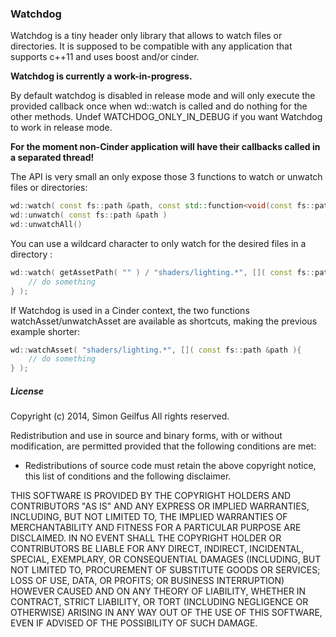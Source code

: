 ### Watchdog

Watchdog is a tiny header only library that allows to watch files or directories. It is supposed to be  compatible with any application that supports c++11 and uses boost and/or cinder. 

**Watchdog is currently a work-in-progress.**

By default watchdog is disabled in release mode and will only execute the provided callback once when wd::watch is called and do nothing for the other methods. Undef WATCHDOG_ONLY_IN_DEBUG if you want Watchdog to work in release mode.
 
**For the moment non-Cinder application will have their callbacks called in a separated thread!**

The API is very small an only expose those 3 functions to watch or unwatch files or directories:

``` c++
wd::watch( const fs::path &path, const std::function<void(const fs::path&)> &callback )
wd::unwatch( const fs::path &path )
wd::unwatchAll()
```

You can use a wildcard character to only watch for the desired files in a directory :
 
``` c++
wd::watch( getAssetPath( "" ) / "shaders/lighting.*", []( const fs::path &path ){
	// do something
} );
```
 
If Watchdog is used in a Cinder context, the two functions watchAsset/unwatchAsset are available as shortcuts, making the previous example shorter:

``` c++
wd::watchAsset( "shaders/lighting.*", []( const fs::path &path ){
	// do something
} );
```


##### License

 Copyright (c) 2014, Simon Geilfus
 All rights reserved.
 
 Redistribution and use in source and binary forms, with or without modification, are permitted provided that
 the following conditions are met:
 
 * Redistributions of source code must retain the above copyright notice, this list of conditions and
 the following disclaimer.
 
 THIS SOFTWARE IS PROVIDED BY THE COPYRIGHT HOLDERS AND CONTRIBUTORS "AS IS" AND ANY EXPRESS OR IMPLIED
 WARRANTIES, INCLUDING, BUT NOT LIMITED TO, THE IMPLIED WARRANTIES OF MERCHANTABILITY AND FITNESS FOR A
 PARTICULAR PURPOSE ARE DISCLAIMED. IN NO EVENT SHALL THE COPYRIGHT HOLDER OR CONTRIBUTORS BE LIABLE FOR
 ANY DIRECT, INDIRECT, INCIDENTAL, SPECIAL, EXEMPLARY, OR CONSEQUENTIAL DAMAGES (INCLUDING, BUT NOT LIMITED
 TO, PROCUREMENT OF SUBSTITUTE GOODS OR SERVICES; LOSS OF USE, DATA, OR PROFITS; OR BUSINESS INTERRUPTION)
 HOWEVER CAUSED AND ON ANY THEORY OF LIABILITY, WHETHER IN CONTRACT, STRICT LIABILITY, OR TORT (INCLUDING
 NEGLIGENCE OR OTHERWISE) ARISING IN ANY WAY OUT OF THE USE OF THIS SOFTWARE, EVEN IF ADVISED OF THE
 POSSIBILITY OF SUCH DAMAGE.